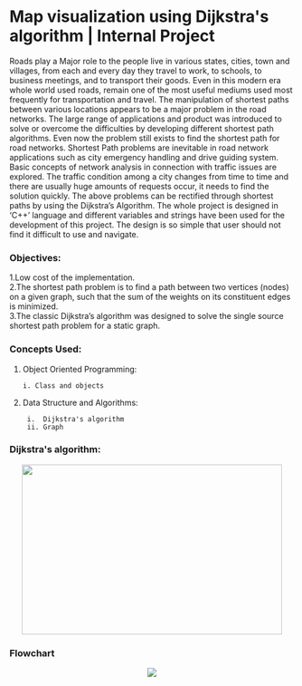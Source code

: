 # Map visualization using Dijkstra's algorithm | Internal Project

Roads play a Major role to the people live in various states, cities, town and villages, from each and every day they travel to work, to schools, to business meetings, and to transport their goods. Even in this modern era whole world used roads, remain one of the most useful mediums used most frequently for transportation and travel. The manipulation of shortest paths between various locations appears to be a major problem in the road networks. The large range of applications and product was introduced to solve or overcome the difficulties by developing different shortest path algorithms. Even now the problem still exists to find the shortest path for road networks. Shortest Path problems are inevitable in road network applications such as city emergency handling and drive guiding system. Basic concepts of network analysis in connection with traffic issues are explored. The traffic condition among a city changes from time to time and there are usually huge amounts of requests occur, it needs to find the solution quickly. The above problems can be rectified through shortest paths by using the Dijkstra’s Algorithm. The whole project is designed in ‘C++’ language and different variables and strings have been used for the development of this project. The design is so simple that user should not find it difficult to use and navigate.  

### Objectives: 
1.Low cost of the implementation.   
2.The shortest path problem is to find a path between two vertices (nodes) on a given graph, such that the sum of the weights on its constituent edges is minimized.   
3.The classic Dijkstra’s algorithm was designed to solve the single source shortest path problem for a static graph. 

### Concepts Used:
1. Object Oriented Programming:

       i. Class and objects
2. Data Structure and Algorithms:

        i.  Dijkstra's algorithm
        ii. Graph

### Dijkstra's algorithm: 
 
<p align="center">
  <img width="460" height="300" src="https://user-images.githubusercontent.com/52063747/115923535-ff987600-a49b-11eb-83ea-6f86adcb817a.png">
</p>

### Flowchart

<p align="center">
  <img src="https://user-images.githubusercontent.com/52063747/115959818-b98af300-a52b-11eb-969d-b2a648096267.png">
</p>

